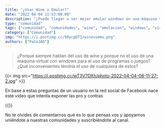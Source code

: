 ```yaml
---
title: "¿Usar Wine o Emular?"
date: "2022-04-04 11:53:00.00"
description: "¿Puede llegar a ser mejor emular windows en una máquina virtual que utilizar wine para correr aplicaciones?"
type: "comunidad"
tags: ["comunidad", "comunidades", "wine", "emulacion", "windows", "virtualbox", "qemu"]
category: ["Comunidad"]
img: "https://i.postimg.cc/90ycpDT1/winevsemu.png"
authors: ["PatoJAD"]
---
```


> ¿Porque siempre hablan del uso de wine y porque no el uso de una máquina virtual con windows para el uso de programas o juegos? ¿Qué inconvenientes tendría el uso de cualquiera de estos?

{{< img src="https://i.postimg.cc/wT3V7DXh/photo-2022-04-04-08-11-27-2.jpg" >}}

En base a estas preguntas de un usuario en la red social de Facebook nace este video que intenta exponer las pro y contras

{{<youtube code="Cdqy0e2PB40">}}

No te olvides de comentarnos qué es lo que pensas vos y apoyarnos uniéndote a nuestras comunidades y suscribiéndote al canal.
